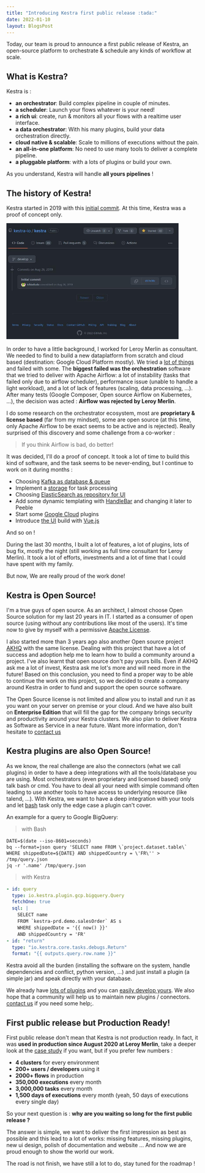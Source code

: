 ```yaml
---
title: "Introducing Kestra first public release :tada:"
date: 2022-01-10
layout: BlogsPost
---
```


Today, our team is proud to announce a first public release of Kestra, an open-source platform to orchestrate & schedule any kinds of workflow at scale.


## What is Kestra?
Kestra is :
- **an orchestrator**: Build complex pipeline in couple of minutes.
- **a scheduler**: Launch your flows whatever is your need!
- **a rich ui**: create, run & monitors all your flows with a realtime user interface.
- **a data orchestrator**: With his many plugins, build your data orchestration directly.
- **cloud native & scalable**: Scale to millions of executions without the pain.
- **an all-in-one platform**: No need to use many tools to deliver a complete pipeline.
- **a pluggable platform**: with a lots of plugins or build your own.

As you understand, Kestra will handle **all yours pipelines** !

## The history of Kestra!
Kestra started in 2019 with this [initial commit](https://github.com/kestra-io/kestra/commit/d57e30c0c0d450590a1eaac5df0e82e1ea94e562). At this time, Kestra was a proof of concept only.

<img src="./2022-01-10-kestra-opensource/initial-commit.jpg" class="rounded img-thumbnail float-left mr-4 mb-4" alt="Initial commit" style="max-width: 450px">


In order to have a little background, I worked for Leroy Merlin as consultant. We needed to find to build a new dataplatform from scratch and cloud based (destination: Google Cloud Platform mostly). We tried a [lot of things](/blogs/2022-01-10-leroy-merlin-usage-kestra) and failed with some. The **biggest failed was the orchestration** software that we tried to deliver with Apache Airflow: a lot of instability (tasks that failed only due to airflow scheduler), performance issue (unable to handle a light workload), and a lot of lack of features (scaling, data processing, ...). After many tests (Google Composer, Open source Airflow on Kubernetes, ...), the decision was acted : **Airflow was rejected by Leroy Merlin**.

<div class="clearfix" />

I do some research on the orchestrator ecosystem, most are **proprietary & license based** (far from my mindset), some are open source (at this time, only Apache Airflow to be exact seems to be active and is rejected). Really surprised of this discovery and some challenge from a co-worker :
> If you think Airflow is bad, do better!

It was decided, I'll do a proof of concept. It took a lot of time to build this kind of software, and the task seems to be never-ending, but I continue to work on it during months :
- Choosing [Kafka as database & queue](https://github.com/kestra-io/kestra/commit/b4d026574c2fb141a3c7dd5b7f1481a31063acb2)
- Implement a [storage](https://github.com/kestra-io/kestra/commit/bcc5798d7fdcbe3afe95c019c41ddc546b24f62d) for task processing
- Choosing [ElasticSearch as repository for UI](https://github.com/kestra-io/kestra/commit/2ede1e692be50999bc16f011f6a4796ffbbb9e1a)
- Add some dynamic templating with [HandleBar](https://github.com/kestra-io/kestra/commit/05f1e20a3cb1e9a623024f5674144b3934cd5874) and changing it later to Peeble
- Start some [Google Cloud](https://github.com/kestra-io/kestra/commit/14e3384be2144a2bf6698439b5ae22106ac83914) plugins
- Introduce [the UI](https://github.com/kestra-io/kestra/commit/1fef7509bb2d04b24bf66fce19b35dd01411a1db) build with [Vue.js](https://vuejs.org/)

And so on !

During the last 30 months, I built a lot of features, a lot of plugins, lots of bug fix, mostly the night (still working as full time consultant for Leroy Merlin). It took a lot of efforts, investments and a lot of time that I could have spent with my family.

But now, We are really proud of the work done!

## Kestra is Open Source!
I'm a true guys of open source. As an architect, I almost choose Open Source solution for my last 20 years in IT. I started as a consumer of open source (using without any contributions like most of the users). It's time now to give by myself with a permissive [Apache License](https://github.com/kestra-io/kestra/blob/develop/LICENSE).

I also started more than 3 years ago also another Open source project [AKHQ](https://github.com/tchiotludo/akhq) with the same license. Dealing with this project that have a lot of success and adoption help me to learn how to build a community around a project. I've also learnt that open source don't pay yours bills. Even if AKHQ ask me a lot of invest, Kestra ask me lot's more and will need more in the future! Based on this conclusion, you need to find a proper way to be able to continue the work on this project, so we decided to create a company around Kestra in order to fund and support the open source software.

The Open Source license is not limited and allow you to install and run it as you want on your server on premise or your cloud. And we have also built on **Enterprise Edition** that will fill the gap for the company brings security and productivity around your Kestra clusters. We also plan to deliver Kestra as Software as Service in a near future. Want more information, don't hesitate to [contact us](/company/contact)


## Kestra plugins are also Open Source!
As we know, the real challenge are also the connectors (what we call plugins) in order to have a deep integrations with all the tools/database you are using. Most orchestrators (even proprietary and licensed based) only talk bash or cmd. You have to deal all your need with simple command often leading to use another tools to have access to underlying resource (like talend, ...). With Kestra, we want to have a deep integration with your tools and let [bash](/plugins/core/tasks/scripts/io.kestra.core.tasks.scripts.Bash) task only the edge case a plugin can't cover.

An example for a query to Google BigQuery:

> with Bash
```shell
DATE=$(date --iso-8601=seconds)
bq --format=json query 'SELECT name FROM \`project.dataset.table\` WHERE shippedDate=${DATE} AND shippedCountry = \'FR\'' > /tmp/query.json
jq -r '.name' /tmp/query.json
```

> with Kestra
```yaml
- id: query
  type: io.kestra.plugin.gcp.bigquery.Query
  fetchOne: true
  sql: |
    SELECT name
    FROM `kestra-prd.demo.salesOrder` AS s
    WHERE shippedDate = '{{ now() }}'
    AND shippedCountry = 'FR'
- id: "return"
  type: "io.kestra.core.tasks.debugs.Return"
  format: "{{ outputs.query.row.name }}"
```

Kestra avoid all the burden (installing the software on the system, handle dependencies and conflict, python version, ...) and just install a plugin (a simple jar) and speak directly with your database.

We already have [lots of plugins](/plugins/) and you can [easily develop yours](/docs/plugin-developer-guide/). We also hope that a community will help us to maintain new plugins / connectors. [contact us](/company/contact) if you need some help;.

## First public release but Production Ready!
First public release don't mean that Kestra is not production ready. In fact, it was **used in production since August 2020 at Leroy Merlin**, take a deeper look at the [case study](/blogs/2022-01-10-leroy-merlin-usage-kestra) if you want, but if you prefer few numbers :
- **4 clusters** for every environment
- **200+ users / developers** using it
- **2000+ flows** in production
- **350,000 executions** every month
- **3,000,000 tasks** every month
- **1,500 days of executions** every month (yeah, 50 days of executions every single day)

So your next question is : **why are you waiting so long for the first public release ?**

The answer is simple, we want to deliver the first impression as best as possible and this lead to a lot of works: missing features, missing plugins, new ui design, polish of documentation and website ... And now we are proud enough to show the world our work.

The road is not finish, we have still a lot to do, stay tuned for the roadmap !


